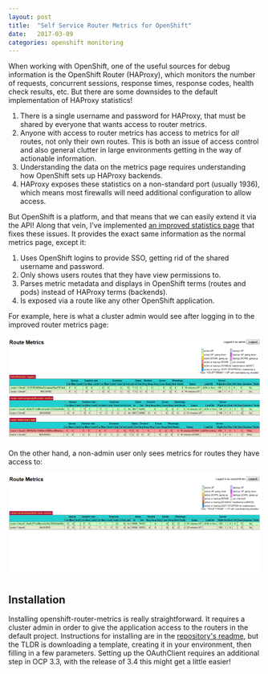 ```yaml
---
layout: post
title:  "Self Service Router Metrics for OpenShift"
date:   2017-03-09
categories: openshift monitoring
---
```


When working with OpenShift, one of the useful sources for debug information is the OpenShift Router 
(HAProxy), which monitors the number of requests, concurrent sessions, response
times, response codes, health check results, etc. But there are some downsides to 
the default implementation of HAProxy statistics!

1. There is a single username and password for HAProxy, that must be shared by everyone
   that wants access to router metrics.
2. Anyone with access to router metrics has access to metrics for *all* routes,
   not only their own routes. This is both an issue of access control and also
   general clutter in large environments getting in the way of actionable information.
3. Understanding the data on the metrics page requires understanding how 
   OpenShift sets up HAProxy backends.
4. HAProxy exposes these statistics on a non-standard port (usually 1936), 
   which means most firewalls will need additional configuration to allow
   access.
   
But OpenShift is a platform, and that means that we can easily extend it via 
the API! Along that vein, I've implemented [an improved statistics page](https://github.com/cpitman/openshift-router-metrics) 
that fixes these issues. It provides the exact same information as the normal 
metrics page, except it:

1. Uses OpenShift logins to provide SSO, getting rid of the shared username and
   password.
2. Only shows users routes that they have view permissions to.
3. Parses metric metadata and displays in OpenShift terms (routes and pods) 
   instead of HAProxy terms (backends).
4. Is exposed via a route like any other OpenShift application.
   
For example, here is what a cluster admin would see after logging in to the 
improved router metrics page:

[![Admin View Screenshot](/images/router_admin_small.png?style=screenshot)](/images/router_admin.png)

On the other hand, a non-admin user only sees metrics for routes they have 
access to:

[![Developer View Screenshot](/images/router_developer_small.png?style=screenshot)](/images/router_developer.png)

Installation
------------

Installing openshift-router-metrics is really straightforward. It requires a 
cluster admin in order to give the application access to the routers in the 
default project. Instructions for installing are in the [repository's readme](https://github.com/cpitman/openshift-router-metrics/blob/master/README.md),
but the TLDR is downloading a template, creating it in your environment, then 
filling in a few parameters. Setting up the OAuthClient requires an additional 
step in OCP 3.3, with the release of 3.4 this might get a little easier! 
